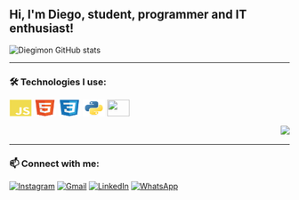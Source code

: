 ## Hi, I'm Diego, student, programmer and IT enthusiast!

![Diegimon GitHub stats](https://github-readme-stats.vercel.app/api?username=Diegimon&show_icons=true&theme=tokyonight)

---

### 🛠️ Technologies I use:

<p>
  <img src="https://raw.githubusercontent.com/devicons/devicon/master/icons/javascript/javascript-plain.svg" height="30" width="40" />
  <img src="https://raw.githubusercontent.com/devicons/devicon/master/icons/html5/html5-original.svg" height="30" width="40" />
  <img src="https://raw.githubusercontent.com/devicons/devicon/master/icons/css3/css3-original.svg" height="30" width="40" />
  <img src="https://raw.githubusercontent.com/devicons/devicon/master/icons/python/python-original.svg" height="30" width="40" />
  <img src="https://user-images.githubusercontent.com/101910221/233097803-b24d2e0b-c549-49a4-8862-ae6a85180f6b.png" height="30" width="40" />
</p>

<p align="right">
  <img src="https://user-images.githubusercontent.com/101910221/233166648-6ccb37e2-92b0-4fbd-80e7-57596b4f91e7.png" height="150" />
</p>

---

### 📫 Connect with me:

[![Instagram](https://img.shields.io/badge/-Instagram-%23E4405F?style=for-the-badge&logo=instagram&logoColor=white)](https://www.instagram.com/ds_aguiar62/)
[![Gmail](https://img.shields.io/badge/-Gmail-%23333?style=for-the-badge&logo=gmail&logoColor=white)](mailto:diegogodzila@gmail.com)
[![LinkedIn](https://img.shields.io/badge/-LinkedIn-%230077B5?style=for-the-badge&logo=linkedin&logoColor=white)](https://linkedin.com/in/diego-silva-39bb8a228)
[![WhatsApp](https://img.shields.io/badge/-WhatsApp-25D366?style=for-the-badge&logo=whatsapp&logoColor=white)](https://api.whatsapp.com/send?phone=+5561996528343)
